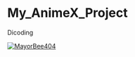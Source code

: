 # My_AnimeX_Project
Dicoding 

[![MayorBee404](https://circleci.com/gh/MayorBee404/My_AnimeX_Project.svg?style=svg)](https://circleci.com/gh/MayorBee404/My_AnimeX_Project)
